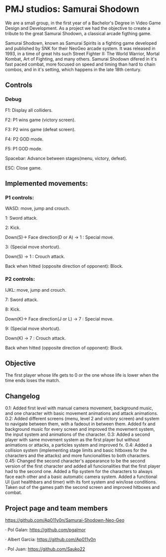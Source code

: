 ﻿# PMJ studios: Samurai Shodown

We are a small group, in the first year of a Bachelor's Degree in Video Game Design and Development. As a project we had the objective to create a tribute to the great Samurai Shodown, a classical arcade figthing game.

Samurai Shodown, known as Samurai Spirits is a fighting game developed and published by SNK for their NeoGeo arcade system. It was released in 1993, in a time of great hits such Street Fighter II: The World Warrior, Mortal Kombat, Art of Fighting, and many others. Samurai Shodown difered in it's fast paced combat, more focused on speed and timing than hard to chain combos, and in it's setting, which happens in the late 18th century. 

## Controls
### Debug
F1: Display all colliders.

F2: P1 wins game (victory screen).

F3: P2 wins game (defeat screen).

F4: P2 GOD mode.

F5: P1 GOD mode.

Spacebar: Advance between stages(menu, victory, defeat).

ESC: Close game.

## Implemented movements: 
### P1 controls:

WASD: move, jump and crouch.

1: Sword attack.

2: Kick.

Down(S)-> Face direction(D or A) -> 1 : Special move.

3: (Special move shortcut).

Down(S) -> 1 : Crouch attack.

Back when hitted (opposite direction of opponent): Block.

### P2 controls:

IJKL: move, jump and crouch.

7: Sword attack.

8: Kick.

Down(K)-> Face direction(J or L) -> 7 : Special move.

9: (Special move shortcut).

Down(K) -> 7 : Crouch attack.

Back when hitted (opposite direction of opponent): Block.

## Objective

The first player whose life gets to 0 or the one whose life is lower when the time ends loses the match.

## Changelog

0.1: Added first level with manual camera movement, background music, and one character with basic movement animations and attack animations.
0.2: Added different screens (menu, level 2 and victory screen) and system to navigate between them, with a fadeout in between them. Added fx and background music for every screen and improved the movement system, the input system and animations of the character.
0.3: Added a second player with same movement system as the first player but without animations or attacks, a particles system and improved fx.
0.4: Added a collision system (implementing stage limits and basic hitboxes for the characters and the attacks) and more funcionalities to both characters.
0.45: Changed the second character's appearance to be the second version of the first character and added all funcionalities that the first player had to the second one. Added a flip system for the characters to always face each other and a basic automatic camera system. Added a functional UI (just healthbars and timer) with its font system and win/lose conditions. Taken out of the games path the second screen and improved hitboxes and combat.

## Project page and team members
https://github.com/Ap011y0n/Samurai-Shodown-Neo-Geo

· Pol Galan: https://github.com/pgalmor

· Albert Garcia: https://github.com/Ap011y0n

· Pol Juan: https://github.com/Sauko22
